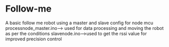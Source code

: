 # Follow-me
A basic follow me robot using a master and slave config for node mcu
processnode_master.ino--> used for data processing and moving the robot as per the conditions 
slavenode.ino-->used to get the rssi value for improved precision control 
